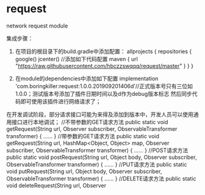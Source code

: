 # request
network request module

集成步骤：
1. 在项目的根目录下的build.gradle中添加配置：
allprojects {
    repositories {
        google()
        jcenter()
        //添加如下代码配置
        maven { url "https://raw.githubusercontent.com/hbczzswqqq/request/master" }
    }
}

2. 在module的dependencies中添加如下配置
implementation 'com.boringkiller:request:1.0.0.201909201406d'//正式版本号只有三位如1.0.0；测试版本号添加了插件日期时间以及d作为debug版本标志
然后同步代码即可使用该插件进行网络请求了；

在开发调试阶段，部分请求接口可能为来得及添加到版本中，开发人员可以使用通用接口进行本地调试；
//不带参数的GET请求方法
public static void getRequest(String url, Observer<Object> subscriber, ObservableTransformer transformer) {
      ......
}
//带参数的GET请求方法
public static void getRequest(String url, HashMap<Object, Object> map, Observer<Object> subscriber, ObservableTransformer transformer) {
    ......
}
//POST请求方法
public static void postRequest(String url, Object body, Observer<Object> subscriber, ObservableTransformer transformer) {
    ......
}
//PUT请求方法
public static void putRequest(String url, Object body, Observer<Object> subscriber, ObservableTransformer transformer) {
    ......
}
//DELETE请求方法
public static void deleteRequest(String url, Observer<Object> subscriber, ObservableTransformer transformer) {
    ......
}
上面的方法中均带有请求地址，请求参数和返回结果均为Object类型，所以在传参时可以根据需要传入Map或者Body等，接收参数后转换为自己的实体类即可 。
  
